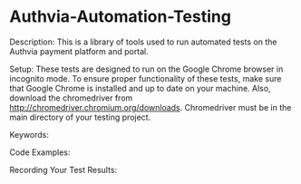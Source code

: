 # Authvia-Automation-Testing
Description:
This is a library of tools used to run automated tests on the Authvia payment platform and portal.

Setup:
These tests are designed to run on the Google Chrome browser in incognito mode.  To ensure proper functionality of these tests, make sure that Google Chrome is installed and up to date on your machine.  Also, download the chromedriver from http://chromedriver.chromium.org/downloads.  Chromedriver must be in the main directory of your testing project.



Keywords:



Code Examples:


Recording Your Test Results: